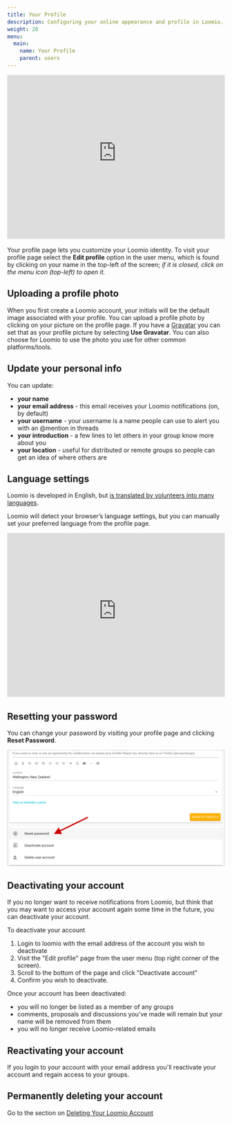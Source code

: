 ```yaml
---
title: Your Profile
description: Configuring your online appearance and profile in Loomio.
weight: 20
menu:
  main:
    name: Your Profile
    parent: users
---
```


<iframe width="100%" height="380px" src="https://www.youtube-nocookie.com/embed/0Mb2_D74ktM" frameborder="0" allowfullscreen></iframe>

Your profile page lets you customize your Loomio identity. To visit your profile page select the **Edit profile** option in the user menu, which is found by clicking on your name in the top-left of the screen; _if it is closed, click on the menu icon (top-left) to open it._

## Uploading a profile photo
When you first create a Loomio account, your initials will be the default image associated with your profile. You can upload a profile photo by clicking on your picture on the profile page. If you have a [Gravatar](https://en.gravatar.com/) you can set that as your profile picture by selecting **Use Gravatar**. You can also choose for Loomio to use the photo you use for other common platforms/tools.

## Update your personal info

You can update:

* **your name**
* **your email address** - this email receives your Loomio notifications (on, by default)
* **your username** - your username is a name people can use to alert you with an @mention in threads
* **your introduction** - a few lines to let others in your group know more about you
* **your location** - useful for distributed or remote groups so people can get an idea of where others are

## Language settings
Loomio is developed in English, but [is translated by volunteers into many languages](https://www.loomio.org/g/cpaM3Hsv/loomio-community-translation).

Loomio will detect your browser’s language settings, but you can manually set your preferred language from the profile page.

<iframe width="100%" height="380px" src="https://www.youtube-nocookie.com/embed/0llDGzowrXU" frameborder="0" allowfullscreen></iframe>

## Resetting your password
You can change your password by visiting your profile page and clicking **Reset Password**.

![](reset_password.png)

## Deactivating your account
If you no longer want to receive notifications from Loomio, but think that you may want to access your account again some time in the future, you can deactivate your account.

To deactivate your account

1. Login to loomio with the email address of the account you wish to deactivate
2. Visit the "Edit profile" page from the user menu (top right corner of the screen).
3. Scroll to the bottom of the page and click "Deactivate account"
4. Confirm you wish to deactivate.

Once your account has been deactivated:

* you will no longer be listed as a member of any groups
* comments, proposals and discussions you’ve made will remain but your name will be removed from them
* you will no longer receive Loomio-related emails

## Reactivating your account
If you login to your account with your email address you'll reactivate your account and regain access to your groups.

## Permanently deleting your account

Go to the section on [Deleting Your Loomio Account](../deleting_your_account)
